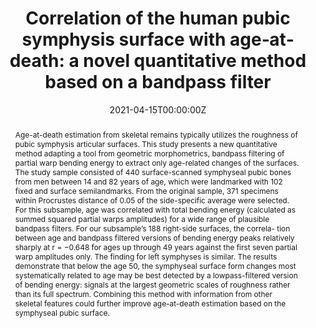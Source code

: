 ---
abstract: 'Age-at-death estimation from skeletal remains typically utilizes the roughness of pubic symphysis articular surfaces. This study presents a new quantitative method adapting a tool from geometric morphometrics, bandpass filtering of partial warp bending energy to extract only age-related changes of the surfaces. The study sample consisted of 440 surface-scanned symphyseal pubic bones from men between 14 and 82 years of age, which were landmarked with 102 fixed and surface semilandmarks. From the original sample, 371 specimens within Procrustes distance of 0.05 of the side-specific average were selected. For this subsample, age was correlated with total bending energy (calculated as summed squared partial warps amplitudes) for a wide range of plausible bandpass filters. For our subsample’s 188 right-side surfaces, the correla- tion between age and bandpass filtered versions of bending energy peaks relatively sharply at r = −0.648 for ages up through 49 years against the first seven partial warp amplitudes only. The finding for left symphyses is similar. The results demonstrate that below the age 50, the symphyseal surface form changes most systematically related to age may be best detected by a lowpass-filtered version of bending energy: signals at the largest geometric scales of roughness rather than its full spectrum. Combining this method with information from other skeletal features could further improve age-at-death estimation based on the symphyseal pubic surface.'

authors:
- Guillermo Bravo Morante
- Fred Bookstein
- Barbara Fischer
- Katrin Schaefer
- Inmaculada Alemán Aguilera
- Miguel Cecilio Botella López

date: "2021-04-15T00:00:00Z"
doi: ""
featured: true
image:
  caption: ''
  focal_point: ""
  preview_only: false
projects: []
publication: 'International Journal of Legal Medicine'
publication_short: ""
publication_types:
- "2"
publishDate: "2021-03-25T00:00:00Z"
slides: 
summary: 
tags:
- Source Themes
title: "Correlation of the human pubic symphysis surface with age‐at‐death: a novel quantitative method based on a bandpass filter
"
links:
- name: URL
  url: https://link.springer.com/article/10.1007/s00414-021-02555-6
url_pdf: ''
url_code: ''
url_dataset: ''
url_poster: ''
url_project: ''
url_slides: ''
url_source: ''
url_video: ''
---